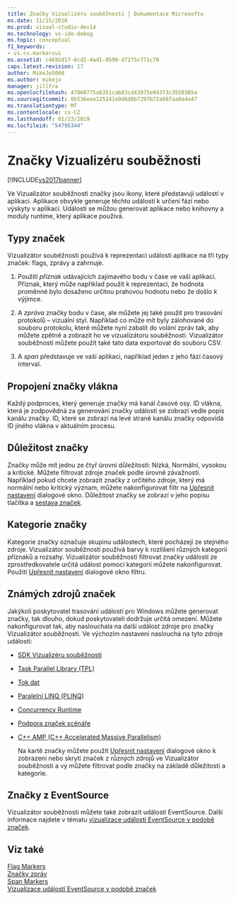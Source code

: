 ```yaml
---
title: Značky Vizualizéru souběžnosti | Dokumentace Microsoftu
ms.date: 11/15/2016
ms.prod: visual-studio-dev14
ms.technology: vs-ide-debug
ms.topic: conceptual
f1_keywords:
- vs.cv.markersui
ms.assetid: c4692d17-6cd2-4ad1-8590-d7275c771c70
caps.latest.revision: 17
author: MikeJo5000
ms.author: mikejo
manager: jillfra
ms.openlocfilehash: 47860775a6351cab83cd43975e94373c3558305a
ms.sourcegitcommit: 8b538eea125241e9d6d8b7297b72a66faa9a4a47
ms.translationtype: MT
ms.contentlocale: cs-CZ
ms.lasthandoff: 01/23/2019
ms.locfileid: "54795344"
---
```

# <a name="concurrency-visualizer-markers"></a>Značky Vizualizéru souběžnosti
[!INCLUDE[vs2017banner](../includes/vs2017banner.md)]

Ve Vizualizátor souběžnosti značky jsou ikony, které představují událostí v aplikaci.  Aplikace obvykle generuje těchto událostí k určení fází nebo výskyty v aplikaci.  Události se můžou generovat aplikace nebo knihovny a moduly runtime, který aplikace používá.  
  
## <a name="kinds-of-markers"></a>Typy značek  
 Vizualizátor souběžnosti používá k reprezentaci události aplikace na tři typy značek: flags, zprávy a zahrnuje.  
  
1.  Použití *příznak* udávajících zajímavého bodu v čase ve vaší aplikaci.  Příznak, který může například použít k reprezentaci, že hodnota proměnné bylo dosaženo určitou prahovou hodnotu nebo že došlo k výjimce.  
  
2.  A *zpráva* značky bodu v čase, ale můžete jej také použít pro trasování protokolů – vizuální styl.  Například co může mít byly zálohované do souboru protokolu, které můžete nyní zabalit do volání zpráv tak, aby můžete zpětně a zobrazit ho ve vizualizátoru souběžnosti. Vizualizátor souběžnosti můžete použít také tato data exportovat do souboru CSV.  
  
3.  A *span* představuje ve vaší aplikaci, například jeden z jeho fází časový interval.  
  
## <a name="marker-linkage-to-threads"></a>Propojení značky vlákna  
 Každý podproces, který generuje značky má kanál časové osy.  ID vlákna, která je zodpovědná za generování značky události se zobrazí vedle popis kanálu značky.  ID, které se zobrazí na levé straně kanálu značky odpovídá ID jiného vlákna v aktuálním procesu.  
  
## <a name="marker-importance"></a>Důležitost značky  
 Značky může mít jednu ze čtyř úrovní důležitosti: Nízká, Normální, vysokou a kritické.  Můžete filtrovat zdroje značek podle úrovně závažnosti.  Například pokud chcete zobrazit značky z určitého zdroje, který má normální nebo kritický význam, můžete nakonfigurovat filtr na [Upřesnit nastavení](../profiling/advanced-settings-dialog-box-concurrency-visualizer.md) dialogové okno. Důležitost značky se zobrazí v jeho popisu tlačítka a [sestava značek](../profiling/markers-report.md).  
  
## <a name="marker-category"></a>Kategorie značky  
 Kategorie značky označuje skupinu událostech, které pocházejí ze stejného zdroje.  Vizualizátor souběžnosti používá barvy k rozlišení různých kategorií příznaků a rozsahy. Vizualizátor souběžnosti filtrovat značky událostí ze zprostředkovatele určitá událost pomocí kategorií můžete nakonfigurovat.  Použití [Upřesnit nastavení](../profiling/advanced-settings-dialog-box-concurrency-visualizer.md) dialogové okno filtru.  
  
## <a name="known-sources-of-markers"></a>Známých zdrojů značek  
 Jakýkoli poskytovatel trasování událostí pro Windows můžete generovat značky, tak dlouho, dokud poskytovateli dodržuje určitá omezení. Můžete nakonfigurovat tak, aby naslouchala na další událost zdroje pro značky Vizualizátor souběžnosti. Ve výchozím nastavení naslouchá na tyto zdroje událostí:  
  
- [SDK Vizualizéru souběžnosti](../profiling/concurrency-visualizer-sdk.md)  
  
- [Task Parallel Library (TPL)](http://msdn.microsoft.com/library/b8f99f43-9104-45fd-9bff-385a20488a23)  
  
- [Tok dat](http://msdn.microsoft.com/library/643575d0-d26d-4c35-8de7-a9c403e97dd6)  
  
- [Paralelní LINQ (PLINQ)](http://msdn.microsoft.com/library/3d4d0cd3-bde4-490b-99e7-f4e41be96455)  
  
- [Concurrency Runtime](http://msdn.microsoft.com/library/874bc58f-8dce-483e-a3a1-4dcc9e52ed2c)  
  
- [Podpora značek scénáře](http://msdn.microsoft.com/e3b55bc2-b451-4214-ae00-0c7f5a5baec8)  
  
- [C++ AMP (C++ Accelerated Massive Parallelism)](http://msdn.microsoft.com/library/e27824cb-3167-409b-8c3f-a0e476d8f349)  
  
  Na kartě značky můžete použít [Upřesnit nastavení](../profiling/advanced-settings-dialog-box-concurrency-visualizer.md) dialogové okno k zobrazení nebo skrytí značek z různých zdrojů ve Vizualizátor souběžnosti a vy můžete filtrovat podle značky na základě důležitosti a kategorie.  
  
## <a name="markers-from-eventsource"></a>Značky z EventSource  
 Vizualizátor souběžnosti můžete také zobrazit událostí EventSource.  Další informace najdete v tématu [vizualizace událostí EventSource v podobě značek](../profiling/visualizing-eventsource-events-as-markers.md).  
  
## <a name="see-also"></a>Viz také  
 [Flag Markers](../profiling/flag-markers.md)   
 [Značky zpráv](../profiling/message-markers.md)   
 [Span Markers](../profiling/span-markers.md)   
 [Vizualizace událostí EventSource v podobě značek](../profiling/visualizing-eventsource-events-as-markers.md)
